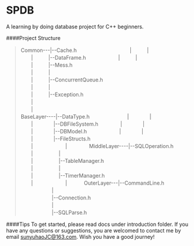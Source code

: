 # SPDB
A learning by doing database project for C++ beginners.

####Project Structure
>  Common---|--Cache.h　　　　　　　　
>　　|　　　|  
>　　|　　　|--DataFrame.h　　　　
>　　|　　　|  
>　　|　　　|--Mess.h  
>　　|　　　|    
>　　|　　　|--ConcurrentQueue.h  
>　　|　　　|  
>　　|　　　|--Exception.h  
>　　|  
>　　|  
>BaseLayer----|--DataType.h　　　　　
>　　|　　　　|  
>　　|　　　　|--DBFileSystem.h　　
>　　|　　　　|  
>　　|　　　　|--DBModel.h　　　　
>　　|　　　　|  
>　　|　　　　|--FileStructs.h  
>　　|　　　　 
>　　|　　　　
>MiddleLayer----|--SQLOperation.h  
>　　|　　　　　|  
>　　|　　　　　|--TableManager.h  
>　　|　　　　　|  
>　　|　　　　　|--TimerManager.h  
>　　|　　　　
>　　|　　　
>OuterLayer---|--CommandLine.h  
>　　　　　　|  
>　　　　　　|--Connection.h  
>　　　　　　|  
>　　　　　　|--SQLParse.h    

####Tips
To get started, please read docs under introduction folder.
If you have any questions or suggestions, you are welcomed to contact me by email sunyuhaoJC@163.com.
Wish you have a good journey!